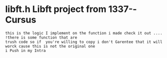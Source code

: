 # libft.h Libft project from 1337--Cursus
    this is the logic I implement on the function i made check it out .... !there is some function that are 
    trush code so if  you're willing to copy i don't Garentee that it will worck cause this is not the original one 
    i Push in my Intra
